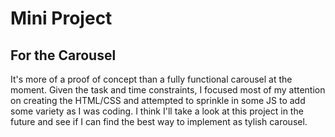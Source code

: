 # Mini Project

## For the Carousel

It's more of a proof of concept than a fully functional carousel at the moment. Given the task and time constraints, I focused most of my attention on creating the HTML/CSS and attempted to sprinkle in some JS to add some variety as I was coding. I think I'll take a look at this project in the future and see if I can find the best way to implement as tylish carousel.
